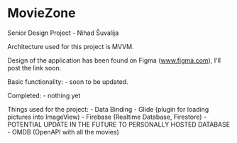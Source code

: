 # MovieZone
Senior Design Project - Nihad Šuvalija

Architecture used for this project is MVVM.

Design of the application has been found on Figma (www.figma.com), I'll post the link soon.

Basic functionality:
    - soon to be updated.

Completed:
    - nothing yet

Things used for the project:
    - Data Binding
    - Glide (plugin for loading pictures into ImageView)
    - Firebase (Realtime Database, Firestore) - POTENTIAL UPDATE IN THE FUTURE TO PERSONALLY HOSTED DATABASE
    - OMDB (OpenAPI with all the movies)
